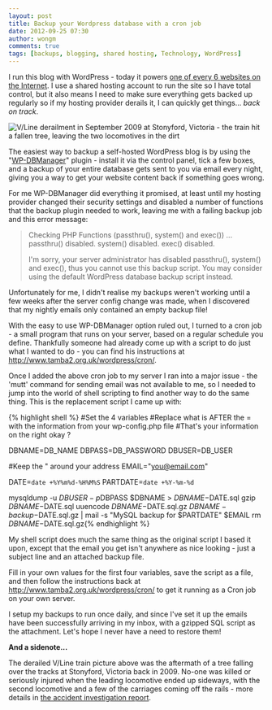 ```yaml
---
layout: post
title: Backup your Wordpress database with a cron job
date: 2012-09-25 07:30
author: wongm
comments: true
tags: [backups, blogging, shared hosting, Technology, WordPress]
---
```

I run this blog with WordPress - today it powers <a href="http://www.forbes.com/sites/jjcolao/2012/09/05/the-internets-mother-tongue/" target="_blank">one of every 6 websites on the Internet</a>. I use a shared hosting account to run the site so I have total control, but it also means I need to make sure everything gets backed up regularly so if my hosting provider derails it, I can quickly get things... <em>back on track</em>.

<img src="http://railgallery.wongm.com/cache/stonyford-derailment/E100_6900_500.jpg" alt="V/Line derailment in September 2009 at Stonyford, Victoria - the train hit a fallen tree, leaving the two locomotives in the dirt" />

The easiest way to backup a self-hosted WordPress blog is by using the "<a href="http://wordpress.org/extend/plugins/wp-dbmanager/" target="_blank">WP-DBManager</a>" plugin - install it via the control panel, tick a few boxes, and a backup of your entire database gets sent to you via email every night, giving you a way to get your website content back if something goes wrong.

For me WP-DBManager did everything it promised, at least until my hosting provider changed their security settings and disabled a number of functions that the backup plugin needed to work, leaving me with a failing backup job and this error message:

<blockquote>Checking PHP Functions (passthru(), system() and exec()) ...
passthru() disabled.
system() disabled.
exec() disabled.	

I'm sorry, your server administrator has disabled passthru(), system() and exec(), thus you cannot use this backup script. You may consider using the default WordPress database backup script instead.	</blockquote>

Unfortunately for me, I didn't realise my backups weren't working until a few weeks after the server config change was made, when I discovered that my nightly emails only contained an empty backup file!

With the easy to use WP-DBManager option ruled out, I turned to a cron job - a small program that runs on your server, based on a regular schedule you define. Thankfully someone had already come up with a script to do just what I wanted to do - you can find his instructions at <a href="http://www.tamba2.org.uk/wordpress/cron/" target="_blank">http://www.tamba2.org.uk/wordpress/cron/</a>.

Once I added the above cron job to my server I ran into a major issue - the 'mutt' command for sending email was not available to me, so I needed to jump into the world of shell scripting to find another way  to do the same thing. This is the replacement script I came up with:

{% highlight shell %}
#Set the 4 variables
#Replace what is AFTER the = with the information from your wp-config.php file
#That's your information on the right okay ?

DBNAME=DB_NAME
DBPASS=DB_PASSWORD
DBUSER=DB_USER

#Keep the " around your address
EMAIL="you@email.com"

DATE=`date +%Y%m%d-%H%M%S`
PARTDATE=`date +%Y-%m-%d`

mysqldump -u $DBUSER -p$DBPASS $DBNAME > $DBNAME-$DATE.sql
gzip $DBNAME-$DATE.sql
uuencode $DBNAME-$DATE.sql.gz $DBNAME-backup-$DATE.sql.gz | mail -s "MySQL backup for $PARTDATE" $EMAIL
rm $DBNAME-$DATE.sql.gz{% endhighlight %}

My shell script does much the same thing as the original script I based it upon, except that the email you get isn't anywhere as nice looking - just a subject line and an attached backup file.

Fill in your own values for the first four variables, save the script as a file, and then follow the instructions back at <a href="http://www.tamba2.org.uk/wordpress/cron/" target="_blank">http://www.tamba2.org.uk/wordpress/cron/</a> to get it running as a Cron job on your own server.

I setup my backups to run once daily, and since I've set it up the emails have been successfully arriving in my inbox, with a gzipped SQL script as the attachment. Let's hope I never have a need to restore them!

<strong>And a sidenote...</strong>

The derailed V/Line train picture above was the aftermath of a tree falling over the tracks at Stonyford, Victoria back in 2009. No-one was killed or seriously injured when the leading locomotive ended up sideways, with the second locomotive and a few of the carriages coming off the rails - more details in <a href="http://www.transport.vic.gov.au/__data/assets/pdf_file/0009/31014/Derailment-of-VLine-Passenger-Train-at-Stonyford-12-September-2009.pdf" target="_blank">the accident investigation report</a>.
